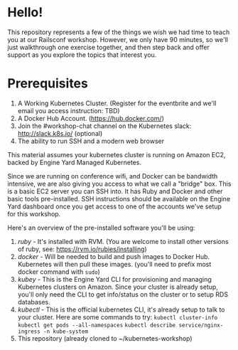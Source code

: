 # Hello!

This repository represents a few of the things we wish we had time to teach you at our Railsconf workshop. However, we only have 90 minutes, so we'll just walkthrough one exercise together, and then step back and offer support as you explore the topics that interest you.

# Prerequisites

1. A Working Kubernetes Cluster. (Register for the eventbrite and we'll email you access instruction: TBD)
2. A Docker Hub Account. (https://hub.docker.com/)
3. Join the #workshop-chat channel on the Kubernetes slack: http://slack.k8s.io/ (optional)
4. The ability to run SSH and a modern web browser

This material assumes your kubernetes cluster is running on Amazon EC2, backed by Engine Yard Managed Kubernetes.

Since we are running on conference wifi, and Docker can be bandwidth intensive, we are also giving you access to what we call a "bridge" box. This is a basic EC2 server you can SSH into. It has Ruby and Docker and other basic tools pre-installed. SSH instructions should be available on the Engine Yard dashboard once you get access to one of the accounts we've setup for this workshop.

Here's an overview of the pre-installed software you'll be using:

1. *ruby* - It's installed with RVM. (You are welcome to install other versions of ruby, see: https://rvm.io/rubies/installing)
2. *docker* - Will be needed to build and push images to Docker Hub. Kubernetes will then pull these images. (you'll need to prefix most docker command with `sudo`)
3. *kubey* - This is the Engine Yard CLI for provisioning and managing Kubernetes clusters on Amazon. Since your cluster is already setup, you'll only need the CLI to get info/status on the cluster or to setup RDS databases.
4. *kubectl* - This is the official kubernetes CLI, it's already setup to talk to your cluster. Here are some commands to try: `kubectl cluster-info` `kubectl get pods --all-namespaces` `kubectl describe service/nginx-ingress -n kube-system`
5. This repository (already cloned to ~/kubernetes-workshop)

